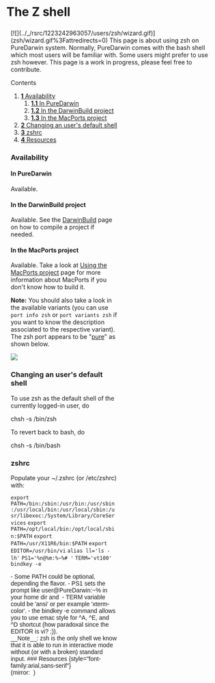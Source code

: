 The Z shell
===========
<div style="margin:5px 10px;display:inline;float:right">
[![](../_/rsrc/1223242963057/users/zsh/wizard.gif)](zsh/wizard.gif%3Fattredirects=0)
This page is about using zsh on PureDarwin system.
Normally, PureDarwin comes with the bash shell which most users will be familiar with.
Some users might prefer to use zsh however. This page is a work in progress, please feel free to contribute.


<div class="sites-embed-border-off sites-embed" style="width:250px;">


Contents
1.  [**1** Availability](zsh.html#TOC-Availability)
    1.  [**1.1** In PureDarwin](zsh.html#TOC-In-PureDarwin)
    2.  [**1.2** In the DarwinBuild project](zsh.html#TOC-In-the-DarwinBuild-project)
    3.  [**1.3** In the MacPorts project](zsh.html#TOC-In-the-MacPorts-project)
2.  [**2** Changing an user's default shell](zsh.html#TOC-Changing-an-user-s-default-shell)
3.  [**3** zshrc](zsh.html#TOC-zshrc)
4.  [**4** Resources](zsh.html#TOC-Resources)

### Availability
#### In PureDarwin
Available.
#### In the DarwinBuild project
Available.
See the [DarwinBuild](../developers/darwinbuild.html) page on how to compile a project if needed.
#### In the MacPorts project
Available.
Take a look at [Using the MacPorts project](../developers/macports.1.html) page for more information about MacPorts if you don't know how to build it.


__Note:__ You should also take a look in the available variants (you can use `port info zsh` or `port variants zsh` if you want to know the description associated to the respective variant).
The zsh port appears to be "[pure](../developers/macports/purity.html)" as shown below.

[![](../_/rsrc/1224017323026/users/zsh/pd_portviz%20zsh_directed.png%3Fheight=200&width=143)](zsh/pd_portviz%20zsh_directed.png%3Fattredirects=0)

### Changing an user's default shell
To use zsh as the default shell of the currently logged-in user, do

chsh -s /bin/zsh

To revert back to bash, do 

chsh -s /bin/bash
### zshrc
Populate your ~/.zshrc (or /etc/zshrc) with:


`export PATH=/bin:/sbin:/usr/bin:/usr/sbin:/usr/local/bin:/usr/local/sbin:/usr/libexec:/System/Library/CoreServices`
`export PATH=/opt/local/bin:/opt/local/sbin:$PATH`
`export PATH=/usr/X11R6/bin:$PATH`
`export EDITOR=/usr/bin/vi`
`alias ll='ls -lh'`
`PS1='%n@%m:%~%# '`
`TERM='vt100'`
`bindkey -e`
<div style="font-family:arial,sans-serif">
-   Some PATH could be optional, depending the flavor.
-   PS1 sets the prompt like user@PureDarwin:~% in your home dir and 
-   TERM variable could be 'ansi' or per example 'xterm-color'.
-   the bindkey -e command allows you to use emac style for ^A, ^E, and ^D shortcut (how paradoxal since the EDITOR is vi? ;)).
<div style="font-family:arial,sans-serif">
__Note__: zsh is the only shell we know that it is able to run in interactive mode without (or with a broken) standard input.
### Resources {style="font-family:arial,sans-serif"}
<div style="font-family:arial,sans-serif">
<http://www.zsh.org/>
<div style="font-family:arial,sans-serif">
<http://zsh.dotsrc.org/> (mirror: <http://zsh.sourceforge.net/> )
<div style="font-family:arial,sans-serif">

<div style="font-family:arial,sans-serif">
<http://en.wikipedia.org/wiki/Zsh> 
